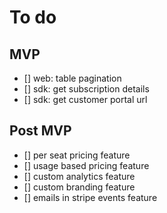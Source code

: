# To do

## MVP

- [] web: table pagination
- [] sdk: get subscription details
- [] sdk: get customer portal url

## Post MVP

- [] per seat pricing feature
- [] usage based pricing feature
- [] custom analytics feature
- [] custom branding feature
- [] emails in stripe events feature
